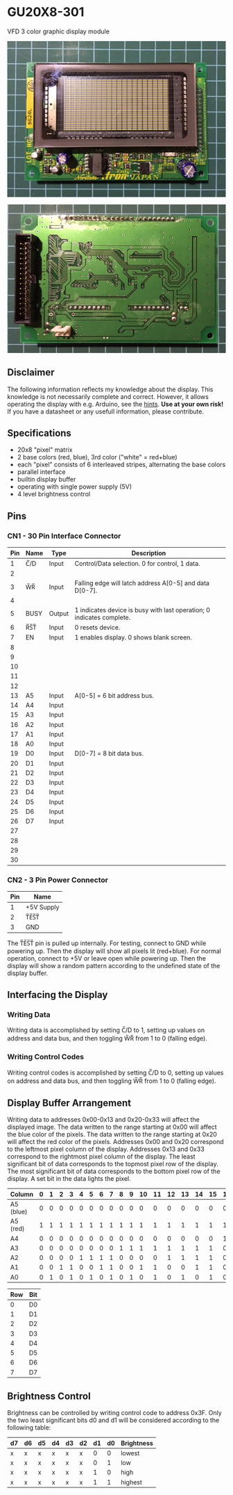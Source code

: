 # GU20X8-301

VFD 3 color graphic display module

![Viewing side of the display. Please note the labels for the connectors and their pins.](front.jpg)

![Back side of the display with connectors](back.jpg)

## Disclaimer

The following information reflects my knowledge about the display.
This knowledge is not necessarily complete and correct.
However, it allows operating the display with e.g. Arduino, see the [hints](arduino.md).
**Use at your own risk!**
If you have a datasheet or any usefull information, please contribute.

## Specifications

* 20x8 "pixel" matrix
* 2 base colors (red, blue), 3rd color ("white" = red+blue)
* each "pixel" consists of 6 interleaved stripes, alternating the base colors
* parallel interface
* builtin display buffer
* operating with single power supply (5V)
* 4 level brightness control

## Pins

### CN1 - 30 Pin Interface Connector

Pin | Name | Type   | Description
----|------|--------|--------------------------------------------------
  1 | C̅/D  | Input  | Control/Data selection. 0 for control, 1 data.
  2 |      |        |
  3 | W̅R̅   | Input  | Falling edge will latch address A[0-5] and data D[0-7].
  4 |      |        |
  5 | BUSY | Output | 1 indicates device is busy with last operation; 0 indicates complete.
  6 | R̅S̅T̅  | Input  | 0 resets device.
  7 | EN   | Input  | 1 enables display. 0 shows blank screen.
  8 |      |        |
  9 |      |        |
 10 |      |        |
 11 |      |        |
 12 |      |        |
 13 | A5   | Input  | A[0-5] = 6 bit address bus.
 14 | A4   | Input  |
 15 | A3   | Input  |
 16 | A2   | Input  |
 17 | A1   | Input  |
 18 | A0   | Input  |
 19 | D0   | Input  | D[0-7] = 8 bit data bus.
 20 | D1   | Input  |
 21 | D2   | Input  |
 22 | D3   | Input  |
 23 | D4   | Input  |
 24 | D5   | Input  |
 25 | D6   | Input  |
 26 | D7   | Input  |
 27 |      |        |
 28 |      |        |
 29 |      |        |
 30 |      |        |

### CN2 - 3 Pin Power Connector

Pin | Name
----|-----------
  1 | +5V Supply
  2 | T̅E̅S̅T̅
  3 | GND

The T̅E̅S̅T̅ pin is pulled up internally.
For testing, connect to GND while powering up.
Then the display will show all pixels lit (red+blue).
For normal operation, connect to +5V or leave open while powering up.
Then the display will show a random pattern according to the undefined state of the display buffer.

## Interfacing the Display

### Writing Data

Writing data is accomplished by setting C̅/D to 1, setting up values on address and data bus, and then toggling W̅R̅ from 1 to 0 (falling edge).

### Writing Control Codes

Writing control codes is accomplished by setting C̅/D to 0, setting up values on address and data bus, and then toggling W̅R̅ from 1 to 0 (falling edge).

## Display Buffer Arrangement

Writing data to addresses 0x00-0x13 and 0x20-0x33 will affect the displayed image.
The data written to the range starting at 0x00 will affect the blue color of the pixels.
The data written to the range starting at 0x20 will affect the red color of the pixels.
Addresses 0x00 and 0x20 correspond to the leftmost pixel column of the display.
Addresses 0x13 and 0x33 correspond to the rightmost pixel column of the display.
The least significant bit of data corresponds to the topmost pixel row of the display.
The most significant bit of data corresponds to the bottom pixel row of the display.
A set bit in the data lights the pixel.

Column    | 0 | 1 | 2 | 3 | 4 | 5 | 6 | 7 | 8 | 9 |10 |11 |12 |13 |14 |15 |16 |17 |18 |19
----------|---|---|---|---|---|---|---|---|---|---|---|---|---|---|---|---|---|---|---|---
A5 (blue) | 0 | 0 | 0 | 0 | 0 | 0 | 0 | 0 | 0 | 0 | 0 | 0 | 0 | 0 | 0 | 0 | 0 | 0 | 0 | 0
A5 (red)  | 1 | 1 | 1 | 1 | 1 | 1 | 1 | 1 | 1 | 1 | 1 | 1 | 1 | 1 | 1 | 1 | 1 | 1 | 1 | 1
A4        | 0 | 0 | 0 | 0 | 0 | 0 | 0 | 0 | 0 | 0 | 0 | 0 | 0 | 0 | 0 | 0 | 1 | 1 | 1 | 1
A3        | 0 | 0 | 0 | 0 | 0 | 0 | 0 | 0 | 1 | 1 | 1 | 1 | 1 | 1 | 1 | 1 | 0 | 0 | 0 | 0
A2        | 0 | 0 | 0 | 0 | 1 | 1 | 1 | 1 | 0 | 0 | 0 | 0 | 1 | 1 | 1 | 1 | 0 | 0 | 0 | 0
A1        | 0 | 0 | 1 | 1 | 0 | 0 | 1 | 1 | 0 | 0 | 1 | 1 | 0 | 0 | 1 | 1 | 0 | 0 | 1 | 1
A0        | 0 | 1 | 0 | 1 | 0 | 1 | 0 | 1 | 0 | 1 | 0 | 1 | 0 | 1 | 0 | 1 | 0 | 1 | 0 | 1

Row | Bit
----|----
  0 | D0
  1 | D1
  2 | D2
  3 | D3
  4 | D4
  5 | D5
  6 | D6
  7 | D7

## Brightness Control

Brightness can be controlled by writing control code to address 0x3F.
Only the two least significant bits d0 and d1 will be considered according to the following table:

d7 |d6 |d5 |d4 |d3 |d2 |d1 |d0 | Brightness
---|---|---|---|---|---|---|---|-----------
 x | x | x | x | x | x | 0 | 0 | lowest
 x | x | x | x | x | x | 0 | 1 | low
 x | x | x | x | x | x | 1 | 0 | high
 x | x | x | x | x | x | 1 | 1 | highest

